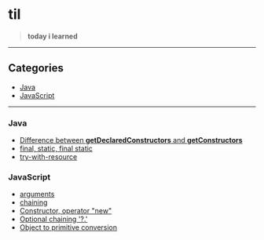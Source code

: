 # til

> <b>today i learned</b>

***

## Categories


- <a href="#Java">Java</a>
- <a href="#JavaScript">JavaScript</a>

***

### Java


- <a href="https://github.com/sjsage522/til/blob/master/Java/difference-between-getDeclaredConstructors-and-getConstructors.md">Difference between <b>getDeclaredConstructors</b> and <b>getConstructors</b></a>
- <a href="https://github.com/sjsage522/til/blob/master/Java/final%2Cstatic%2Cfinal-static.md">final, static, final static</a>
- <a href="https://github.com/sjsage522/til/blob/master/Java/try-with-resource.md">try-with-resource</a>


### JavaScript

- <a href="https://github.com/sjsage522/til/blob/master/JavaScript/arguments.md">arguments</a>
- <a href="https://github.com/sjsage522/til/blob/master/JavaScript/chaining.md">chaining</a>
- <a href="https://github.com/sjsage522/til/blob/master/JavaScript/Constructor-operator-new.md">Constructor, operator "new"</a>
- <a href="https://github.com/sjsage522/til/blob/master/JavaScript/Optional-chaining.md">Optional chaining '?.'</a>
- <a href="https://github.com/sjsage522/til/blob/master/JavaScript/Object-to-primitive-conversion.md">Object to primitive conversion</a>

